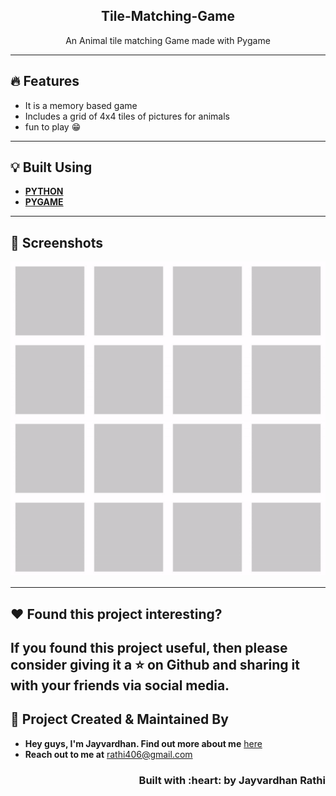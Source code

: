 <h2 align="center">Tile-Matching-Game</h2>
<p align="center">An Animal tile matching Game made with Pygame</p>


<hr>

## :fire: Features

- It is a memory based game
- Includes a grid of 4x4 tiles of pictures for animals
- fun to play 😁

---

## :bulb: Built Using

- [**PYTHON**](https://www.python.org/)
- [**PYGAME**](https://www.pygame.org)


---

## :iphone: Screenshots
![DEMO GIF](https://github.com/ComputerScientist-01/Tile-Matching-Game/blob/master/images/demo.gif)


---

## :heart: Found this project interesting?

If you found this project useful, then please consider giving it a :star: on Github and sharing it with your friends via social media.
---
<!-- CONTACT --> 
## :man: Project Created & Maintained By

- **Hey guys, I'm Jayvardhan. Find out more about me** [ here](https://linkedin.com/in/rathi406)  
- **Reach out to me at** [rathi406@gmail.com](rathi406@gmail.com)  


<h3 align="right">Built with :heart: by Jayvardhan Rathi</h3>


